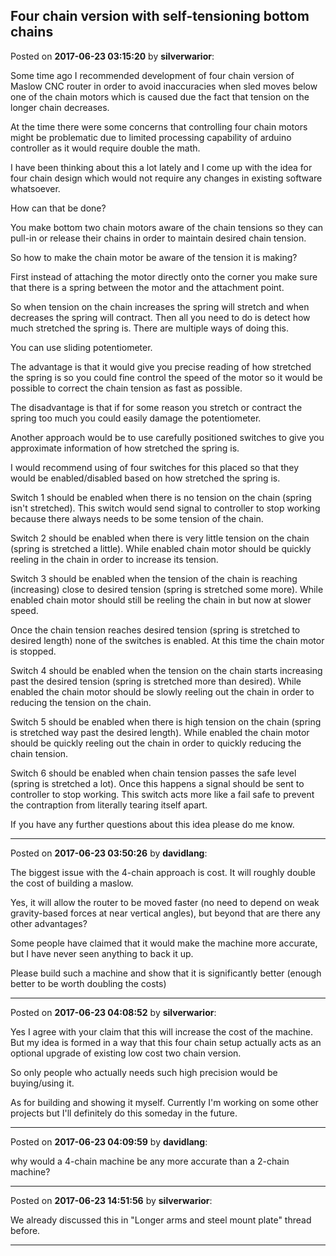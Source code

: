 ## Four chain version with self-tensioning bottom chains
Posted on **2017-06-23 03:15:20** by **silverwarior**:

Some time ago I recommended development of four chain version of Maslow CNC router in order to avoid inaccuracies when sled moves below one of the chain motors which is caused due the fact that tension on the longer chain decreases.



At the time there were some concerns that controlling four chain motors might be problematic due to limited processing capability of arduino controller as it would require double the math.



I have been thinking about this a lot lately and I come up with the idea for four chain design which would not require any changes in existing software whatsoever. 

How can that be done? 

You make bottom two chain motors aware of the chain tensions so they can pull-in or release their chains in order to maintain desired chain tension.



So how to make the chain motor be aware of the tension it is making?

First instead of attaching the motor directly onto the corner you make sure that there is a spring between the motor and the attachment point. 

So when tension on the chain increases the spring will stretch and when decreases the spring will contract. Then  all you need to do is detect how much stretched the spring is. There are multiple ways of doing this. 



You can use sliding potentiometer. 

The advantage is that it would give you precise reading of how stretched the spring is so you could fine control the speed of the motor so it would be possible to correct the chain tension as fast as possible. 

The disadvantage is that if for some reason you stretch or contract the spring too much you could easily damage the potentiometer.



Another approach would be to use carefully positioned switches to give you approximate information of how stretched the spring is. 

I would recommend using of four switches for this placed so that they would be enabled/disabled based on how stretched the spring is.

Switch 1 should be enabled when there is no tension on the chain (spring isn't stretched). This switch would send signal to controller to stop working because there always needs to be some tension of the chain.

Switch 2 should be enabled when there is very little tension on the chain (spring is stretched a little). While enabled chain motor should be quickly reeling in the chain in order to increase its tension.

Switch 3 should be enabled when the tension of the chain is reaching (increasing) close to desired tension (spring is stretched some more). While enabled chain motor should still be reeling the chain in but now at slower speed.

Once the chain tension reaches desired tension (spring is stretched to desired length) none of the switches is enabled. At this time the chain motor is stopped.

Switch 4 should be enabled when the tension on the chain starts increasing past the desired tension (spring is stretched more than desired). While enabled the chain motor should be slowly reeling out the chain in order to reducing the tension on the chain.

Switch 5 should be enabled when there is high tension on the chain (spring is stretched way past the desired length). While enabled the chain motor should be quickly reeling out the chain in order to quickly reducing the chain tension.

Switch 6 should be enabled when chain tension passes the safe level (spring is stretched a lot). Once this happens a signal should be sent to controller to stop working. This switch acts more like a fail safe to prevent the contraption from literally tearing itself apart.



If you have any further questions about this idea please do me know.

---

Posted on **2017-06-23 03:50:26** by **davidlang**:

The biggest issue with the 4-chain approach is cost. It will roughly double the cost of building a maslow.



Yes, it will allow the router to be moved faster (no need to depend on weak gravity-based forces at near vertical angles), but beyond that are there any other advantages?



Some people have claimed that it would make the machine more accurate, but I have never seen anything to back it up.



Please build such a machine and show that it is significantly better (enough better to be worth doubling the costs)

---

Posted on **2017-06-23 04:08:52** by **silverwarior**:

Yes I agree with your claim that this will increase the cost of the machine. But my idea is formed in a way that this four chain setup actually acts as an optional upgrade of existing low cost two chain version. 

So only people who actually needs such high precision would be buying/using it.



As for building and showing it myself. Currently I'm working on some other projects but I'll definitely do this someday in the future.

---

Posted on **2017-06-23 04:09:59** by **davidlang**:

why would a 4-chain machine be any more accurate than a 2-chain machine?

---

Posted on **2017-06-23 14:51:56** by **silverwarior**:

We already discussed this in "Longer arms and steel mount plate" thread before.

---

